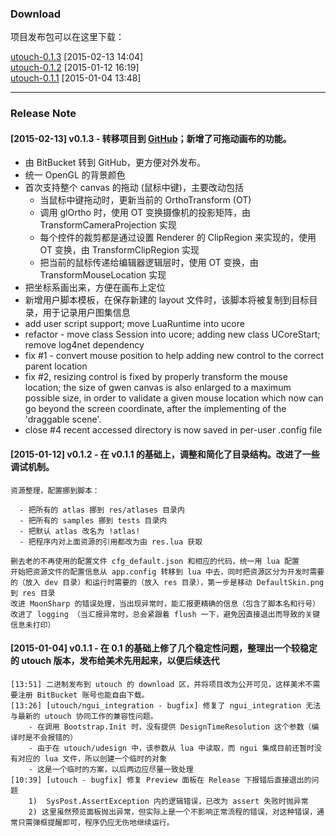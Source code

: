 
### Download

项目发布包可以在这里下载：  

[utouch-0.1.3](https://github.com/mc-gulu/utouch/releases/download/v0.1.3/utouch-v0.1.3.zip) [2015-02-13 14:04]   
[utouch-0.1.2](https://bitbucket.org/mc_gulu/utouch/downloads/utouch-0.1.2.7z) [2015-01-12 16:19]  
[utouch-0.1.1](https://bitbucket.org/mc_gulu/utouch/downloads/utouch-0.1.1.7z) [2015-01-04 13:48]  


----------------------------------------

### Release Note

#### [2015-02-13] v0.1.3 - 转移项目到 [GitHub](https://github.com/mc-gulu/utouch)；新增了可拖动画布的功能。

* 由 BitBucket 转到 GitHub，更方便对外发布。
* 统一 OpenGL 的背景颜色
* 首次支持整个 canvas 的拖动 (鼠标中键)，主要改动包括
  - 当鼠标中键拖动时，更新当前的 OrthoTransform (OT)
  - 调用 glOrtho 时，使用 OT 变换摄像机的投影矩阵，由 TransformCameraProjection 实现
  - 每个控件的裁剪都是通过设置 Renderer 的 ClipRegion 来实现的，使用 OT 变换，由 TransformClipRegion 实现
  - 把当前的鼠标传递给编辑器逻辑层时，使用 OT 变换，由 TransformMouseLocation 实现
* 把坐标系画出来，方便在画布上定位
* 新增用户脚本模板，在保存新建的 layout 文件时，该脚本将被复制到目标目录，用于记录用户图集信息
* add user script support; move LuaRuntime into ucore
* refactor - move class Session into ucore; adding new class UCoreStart; remove log4net dependency
* fix #1 - convert mouse position to help adding new control to the correct parent location
* fix #2, resizing control is fixed by properly transform the mouse location;
    the size of gwen canvas is also enlarged to a maximum possible size,
    in order to validate a given mouse location which now can go beyond the screen coordinate,
    after the implementing of the 'draggable scene'.
* close #4 recent accessed directory is now saved in per-user .config file


#### [2015-01-12] v0.1.2 - 在 v0.1.1 的基础上，调整和简化了目录结构。改进了一些调试机制。

    资源整理，配置挪到脚本：

      - 把所有的 atlas 挪到 res/atlases 目录内
      - 把所有的 samples 挪到 tests 目录内
      - 把默认 atlas 改名为 !atlas!
      - 把程序内对上面资源的引用都改为由 res.lua 获取

    删去老的不再使用的配置文件 cfg_default.json 和相应的代码，统一用 lua 配置
    开始把资源文件的配置信息从 app.config 转移到 lua 中去，同时把资源区分为开发时需要的（放入 dev 目录）和运行时需要的（放入 res 目录），第一步是移动 DefaultSkin.png 到 res 目录
    改进 MoonSharp 的错误处理，当出现异常时，能汇报更精确的信息（包含了脚本名和行号）
    改进了 logging （当汇报异常时，总会紧跟着 flush 一下，避免因直接退出而导致的关键信息未打印）


#### [2015-01-04] v0.1.1 - 在 0.1 的基础上修了几个稳定性问题，整理出一个较稳定的 utouch 版本，发布给美术先用起来，以便后续迭代

    [13:51] 二进制发布到 utouch 的 download 区，并将项目改为公开可见，这样美术不需要注册 BitBucket 账号也能自由下载。
    [13:26] [utouch/ngui_integration - bugfix] 修复了 ngui_integration 无法与最新的 utouch 协同工作的兼容性问题。
        - 在调用 Bootstrap.Init 时，没有提供 DesignTimeResolution 这个参数（编译时是不会报错的）
        - 由于在 utouch/udesign 中，该参数从 lua 中读取，而 ngui 集成目前还暂时没有对应的 lua 文件，所以创建一个临时的对象
        - 这是一个临时的方案，以后两边应尽量一致处理
    [10:39] [utouch - bugfix] 修复 Preview 面板在 Release 下报错后直接退出的问题
        1)  SysPost.AssertException 内的逻辑错误，已改为 assert 失败时抛异常
        2) 这里虽然预览面板抛出异常，但实际上是一个不影响正常流程的错误，对这种错误，通常只需弹框提醒即可，程序仍应无伤地继续运行。


